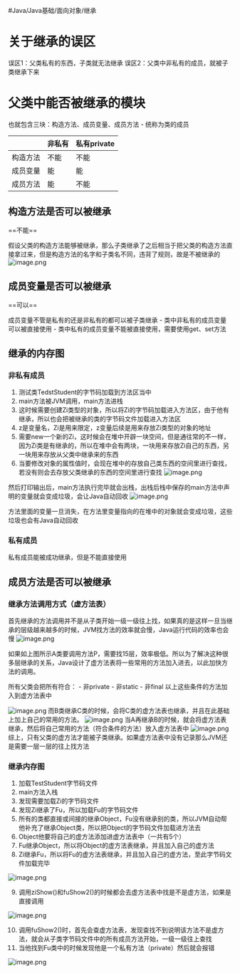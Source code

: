  #Java/Java基础/面向对象/继承 
# 关于继承的误区
误区1：父类私有的东西，子类就无法继承
误区2：父类中非私有的成员，就被子类继承下来

# 父类中能否被继承的模块
也就包含三块：构造方法、成员变量、成员方法
	- 统称为类的成员

|      | 非私有 | 私有private |
| ---- | --- | --------- |
| 构造方法 | 不能  | 不能        |
| 成员变量 | 能   | 能         |
| 成员方法 | 能   | 不能        |
## 构造方法是否可以被继承
==不能==

假设父类的构造方法能够被继承，那么子类继承了之后相当于把父类的构造方法直接拿过来，但是构造方法的名字和子类名不同，违背了规则，故是不被继承的
![image.png](https://pic.hibugs.net/NGBTEAM/20250315114608015.png)

## 成员变量是否可以被继承
==可以==

成员变量不管是私有的还是非私有的都可以被子类继承
	- 类中非私有的成员变量可以被直接使用
	- 类中私有的成员变量不能被直接使用，需要使用get、set方法
## 继承的内存图
### 非私有成员
1. 测试类TedstStudent的字节码加载到方法区当中
2. main方法被JVM调用，main方法进栈
3. 这时候需要创建Zi类型的对象，所以将Zi的字节码加载进入方法区，由于他有继承，所以也会把被继承的类的字节码文件加载进入方法区
4. z是变量名，Zi是用来限定，z变量后续是用来存放Zi类型的对象的地址
5. 需要new一个新的Zi，这时候会在堆中开辟一块空间，但是通往常的不一样，因为Zi类是有继承的，所以在堆中会有两块，一块用来存放Zi自己的东西，另一块用来存放从父类中继承来的东西
6. 当要修改对象的属性值时，会现在堆中的存放自己类东西的空间里进行查找，若没有则会去存放父类继承的东西的空间里进行查找
![image.png](https://pic.hibugs.net/NGBTEAM/20250315120535086.png)

然后打印输出后，main方法执行完毕就会出栈，出栈后栈中保存的main方法中声明的变量就会变成垃圾，会让Java自动回收
![image.png](https://pic.hibugs.net/NGBTEAM/20250315121735586.png)

方法里面的变量一旦消失，在方法里变量指向的在堆中的对象就会变成垃圾，这些垃圾也会有Java自动回收
### 私有成员
私有成员能被成功继承，但是不能直接使用
## 成员方法是否可以被继承
### 继承方法调用方式（虚方法表）
首先继承的方法调用并不是从子类开始一级一级往上找，如果真的是这样一旦当继承的层级越来越多的时候，JVM找方法的效率就会慢，Java运行代码的效率也会慢
![image.png](https://pic.hibugs.net/NGBTEAM/20250315123536042.png)

如果如上图所示A类要调用方法P，需要找15层，效率极低。所以为了解决这种很多层继承的关系，Java设计了虚方法表将一些常用的方法加入进去，以此加快方法的调用。

所有父类会把所有符合：
	- 非private
	- 非static
	- 非final
以上这些条件的方法加入到虚方法表中

![image.png](https://pic.hibugs.net/NGBTEAM/20250315123339882.png)
而B类继承C类的时候，会将C类的虚方法表也继承，并且在此基础上加上自己的常用的方法。
![image.png](https://pic.hibugs.net/NGBTEAM/20250315123831388.png)
当A再继承B的时候，就会将虚方法表继承，然后将自己常用的方法（符合条件的方法）放入虚方法表中
![image.png](https://pic.hibugs.net/NGBTEAM/20250315124051737.png)
综上，只有父类的虚方法才能被子类继承。如果虚方法表中没有记录那么JVM还是需要一层一层的往上找方法
### 继承内存图
1. 加载TestStudent字节码文件
2. main方法入栈
3. 发现需要加载Zi的字节码文件
4. 发现Zi继承了Fu，所以加载Fu的字节码文件
5. 所有的类都直接或间接的继承Object，Fu没有继承别的类，所以JVM自动帮他补充了继承Object类，所以把Object的字节码文件加载进方法去
6. Object他要将自己的虚方法添加进虚方法表中（一共有5个）
7. Fu继承Object，所以将Object的虚方法表继承，并且加入自己的虚方法
8. Zi继承Fu，所以将Fu的虚方法表继承，并且加入自己的虚方法，至此字节码文件加载完毕

![image.png](https://pic.hibugs.net/NGBTEAM/20250315124653101.png)

9. 调用ziShow()和fuShow2()的时候都会去虚方法表中找是不是虚方法，如果是直接调用

![image.png](https://pic.hibugs.net/NGBTEAM/20250315125337072.png)

10. 调用fuShow2()时，首先会查虚方法表，发现查找不到说明该方法不是虚方法，就会从子类字节码文件中的所有成员方法开始，一级一级往上查找
11. 当他找到Fu类中的时候发现他是一个私有方法（private）然后就会报错

![image.png](https://pic.hibugs.net/NGBTEAM/20250315125736057.png)


